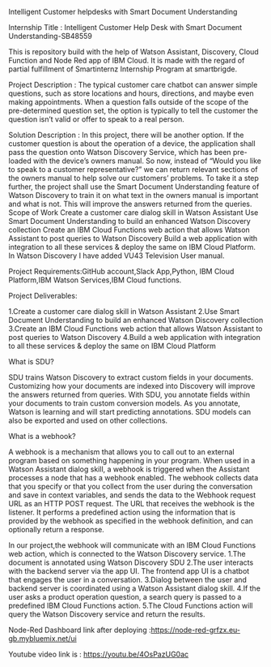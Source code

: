 Intelligent Customer helpdesks with Smart Document Understanding

Internship Title : Intelligent Customer Help Desk with Smart Document Understanding-SB48559
                                      
This is repository build with the help of Watson Assistant, Discovery, Cloud Function and Node Red app of IBM Cloud. It is made with the
regard of partial fulfillment of Smartinternz Internship Program at smartbrigde.

Project Description :
The typical customer care chatbot can answer simple questions, such as store locations and hours, directions, and 
maybe even making appointments. When a question falls outside of the scope of the pre-determined question set, the option is typically to
tell the customer the question isn’t valid or offer to speak to a real person.

Solution Description :
In this project, there will be another option. If the customer question is about the operation of a device, the application shall pass the 
question onto Watson Discovery Service, which has been pre-loaded with the device’s owners manual. So now, instead of “Would you like to 
speak to a customer representative?” we can return relevant sections of the owners manual to help solve our customers’ problems. To take 
it a step further, the project shall use the Smart Document Understanding feature of Watson Discovery to train it on what text in the 
owners manual is important and what is not. This will improve the answers returned from the queries. Scope of Work Create a customer care 
dialog skill in Watson Assistant Use Smart Document Understanding to build an enhanced Watson Discovery collection Create an IBM Cloud 
Functions web action that allows Watson Assistant to post queries to Watson Discovery Build a web application with integration to all 
these services & deploy the same on IBM Cloud Platform.
In Watson Discovery I have added VU43 Television User manual.

Project Requirements:GitHub account,Slack App,Python, IBM Cloud Platform,IBM Watson Services,IBM Cloud functions.

Project Deliverables:

1.Create a customer care dialog skill in Watson Assistant
2.Use Smart Document Understanding to build an enhanced Watson Discovery collection
3.Create an IBM Cloud Functions web action that allows Watson Assistant to post queries to Watson Discovery
4.Build a web application with integration to all these services & deploy the same on IBM Cloud Platform

What is SDU?

SDU trains Watson Discovery to extract custom fields in your documents. Customizing how your documents are indexed into Discovery will
improve the answers returned from queries.
With SDU, you annotate fields within your documents to train custom conversion models. As you annotate, Watson is learning and will 
start predicting annotations. SDU models can also be exported and used on other collections.

What is a webhook?

A webhook is a mechanism that allows you to call out to an external program based on something happening in your program. When used in 
a Watson Assistant dialog skill, a webhook is triggered when the Assistant processes a node that has a webhook enabled. The webhook 
collects data that you specify or that you collect from the user during the conversation and save in context variables, and sends the 
data to the Webhook request URL as an HTTP POST request. The URL that receives the webhook is the listener. It performs a predefined 
action using the information that is provided by the webhook as specified in the webhook definition, and can optionally return a 
response.

In our project,the webhook will communicate with an IBM Cloud Functions web action, which is connected to the Watson Discovery service.
1.The document is annotated using Watson Discovery SDU
2.The user interacts with the backend server via the app UI. The frontend app UI is a chatbot that engages the user in a conversation.
3.Dialog between the user and backend server is coordinated using a Watson Assistant dialog skill.
4.If the user asks a product operation question, a search query is passed to a predefined IBM Cloud Functions action.
5.The Cloud Functions action will query the Watson Discovery service and return the results.

Node-Red Dashboard link after deploying :https://node-red-grfzx.eu-gb.mybluemix.net/ui

Youtube video link is : https://youtu.be/4OsPazUG0ac
